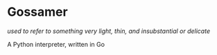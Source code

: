 # Gossamer
_used to refer to something very light, thin, and insubstantial or delicate_

A Python interpreter, written in Go
